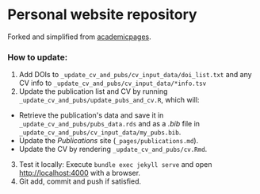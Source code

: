 # Personal website repository

Forked and simplified from [academicpages](https://github.com/academicpages/academicpages.github.io).

### How to update:

1. Add DOIs to `_update_cv_and_pubs/cv_input_data/doi_list.txt` and any CV info to `_update_cv_and_pubs/cv_input_data/*info.tsv`
2. Update the publication list and CV by running `_update_cv_and_pubs/update_pubs_and_cv.R`, which will:

  - Retrieve the publication's data and save it in `_update_cv_and_pubs/pubs_data.rds` and as a *.bib* file in `_update_cv_and_pubs/cv_input_data/my_pubs.bib`.
  - Update the *Publications* site (`_pages/publications.md`).
  - Update the CV by rendering `_update_cv_and_pubs/cv.Rmd`.
3. Test it locally: Execute `bundle exec jekyll serve` and open [http://localhost:4000](http://localhost:4000) with a browser.
4. Git add, commit and push if satisfied.